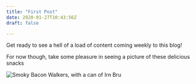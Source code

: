 ```yaml
---
title: "First Post"
date: 2020-01-27T10:43:56Z
draft: false

---
```


Get ready to see a hell of a load of content coming weekly to this blog!

For now though, take some pleasure in seeing a picture of these delicious snacks

![Smoky Bacon Walkers, with a can of Irn Bru](/img/post-1/golang.png)
